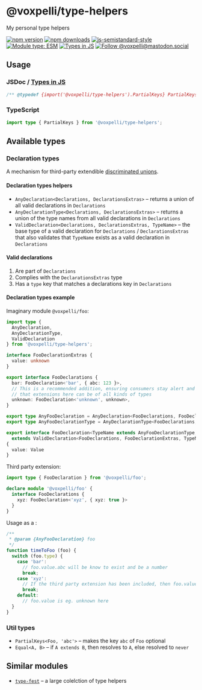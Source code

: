 # @voxpelli/type-helpers

My personal type helpers

[![npm version](https://img.shields.io/npm/v/@voxpelli/type-helpers.svg?style=flat)](https://www.npmjs.com/package/@voxpelli/type-helpers)
[![npm downloads](https://img.shields.io/npm/dm/@voxpelli/type-helpers.svg?style=flat)](https://www.npmjs.com/package/@voxpelli/type-helpers)
[![js-semistandard-style](https://img.shields.io/badge/code%20style-semistandard-brightgreen.svg)](https://github.com/voxpelli/eslint-config)
[![Module type: ESM](https://img.shields.io/badge/module%20type-esm-brightgreen)](https://github.com/voxpelli/badges-cjs-esm)
[![Types in JS](https://img.shields.io/badge/types_in_js-yes-brightgreen)](https://github.com/voxpelli/types-in-js)
[![Follow @voxpelli@mastodon.social](https://img.shields.io/mastodon/follow/109247025527949675?domain=https%3A%2F%2Fmastodon.social&style=social)](https://mastodon.social/@voxpelli)

## Usage

### JSDoc / [Types in JS](https://github.com/voxpelli/types-in-js)

```typescript
/** @typedef {import('@voxpelli/type-helpers').PartialKeys} PartialKeys */
```

### TypeScript

```typescript
import type { PartialKeys } from '@voxpelli/type-helpers';
```

## Available types

### Declaration types

A mechanism for third-party extendible [discriminated unions](https://www.typescriptlang.org/docs/handbook/2/narrowing.html#discriminated-unions).

#### Declaration types helpers

* `AnyDeclaration<Declarations, DeclarationsExtras>` – returns a union of all valid declarations in `Declarations`
* `AnyDeclarationType<Declarations, DeclarationsExtras>` – returns a union of the type names from all valid declarations in `Declarations`
* `ValidDeclaration<Declarations, DeclarationsExtras, TypeName>` – the base type of a valid declaration for `Declarations` / `DeclarationsExtras` that also validates that `TypeName` exists as a valid declaration in `Declarations`

#### Valid declarations

1. Are part of `Declarations`
2. Complies with the `DeclarationsExtras` type
3. Has a `type` key that matches a declarations key in `Declarations`

#### Declaration types example

Imaginary module `@voxpelli/foo`:

```typescript
import type {
  AnyDeclaration,
  AnyDeclarationType,
  ValidDeclaration
} from '@voxpelli/type-helpers';

interface FooDeclarationExtras {
  value: unknown
}

export interface FooDeclarations {
  bar: FooDeclaration<'bar', { abc: 123 }>,
  // This is a recommended addition, ensuring consumers stay alert and are aware
  // that extensions here can be of all kinds of types
  unknown: FooDeclaration<'unknown', unknown>,
}

export type AnyFooDeclaration = AnyDeclaration<FooDeclarations, FooDeclarationExtras>;
export type AnyFooDeclarationType = AnyDeclarationType<FooDeclarations, FooDeclarationExtras>;

export interface FooDeclaration<TypeName extends AnyFooDeclarationType, Value>
  extends ValidDeclaration<FooDeclarations, FooDeclarationExtras, TypeName>
{
  value: Value
}
```

Third party extension:

```typescript
import type { FooDeclaration } from '@voxpelli/foo';

declare module '@voxpelli/foo' {
  interface FooDeclarations {
    xyz: FooDeclaration<'xyz', { xyz: true }>
  }
}
```

Usage as a :

```javascript
/**
 * @param {AnyFooDeclaration} foo
 */
function timeToFoo (foo) {
  switch (foo.type) {
    case 'bar':
      // foo.value.abc will be know to exist and be a number
      break;
    case 'xyz':
      // If the third party extension has been included, then foo.value.xyz will be know to exist here and be a boolean
      break;
    default:
      // foo.value is eg. unknown here
  }
}
```

### Util types

* `PartialKeys<Foo, 'abc'>` – makes the key `abc` of `Foo` optional
* `Equal<A, B>` – if `A extends B`, then resolves to `A`, else resolved to `never`

## Similar modules

* [`type-fest`](https://github.com/sindresorhus/type-fest) – a large colelction of type helpers
